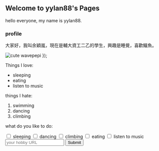 ## Welcome to yylan88's Pages

hello everyone, my name is yylan88.

### profile

大家好，我叫余穎嵐，現在是輔大資工二乙的學生，興趣是睡覺，喜歡鱷魚。
<script>
  $(document).ready(function() {

      </script>
<img src="https://imgur.com/ptvlKMU" alt="cute wavepepi" class="img-responsive">
  });
</script>
<p>Things I love:</p>
  <ul>
    <li>sleeping</li>
    <li>eating</li>
    <li>listen to music</li>
  </ul>
  <p>things I hate:</p>
  <ol>
    <li>swimming</li>
    <li>dancing</li>
    <li>climbing</li>
  </ol>
  <p>what do you like to do:</p>
    <label><input type="checkbox" name="personality"> sleeping</label>
    <label><input type="checkbox" name="personality"> dancing</label>
    <label><input type="checkbox" name="personality"> climbing</label>
    <label><input type="checkbox" name="personality"> eating</label>
    <label><input type="checkbox" name="personality"> listen to music</label>
    <input type="text" placeholder="your hobby URL" required>
    <button type="submit">Submit</button>

```



